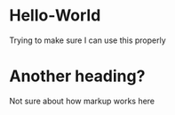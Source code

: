 # Hello-World
Trying to make sure I can use this properly
# Another heading?
Not sure about how markup works here
